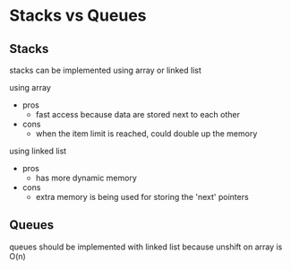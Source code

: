 # Stacks vs Queues

## Stacks

stacks can be implemented using array or linked list

using array

- pros
  - fast access because data are stored next to each other
- cons
  - when the item limit is reached, could double up the memory

using linked list

- pros
  - has more dynamic memory
- cons
  - extra memory is being used for storing the 'next' pointers

## Queues

queues should be implemented with linked list because unshift on array is O(n)
